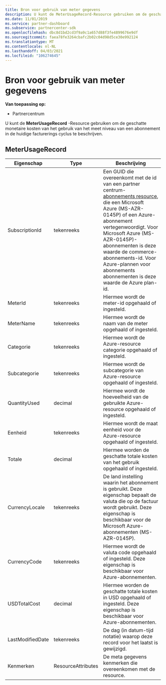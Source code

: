 ```yaml
---
title: Bron voor gebruik van meter gegevens
description: U kunt de MeterUsageRecord-Resource gebruiken om de geschatte monetaire kosten van het gebruik van het meet niveau van een abonnement in de huidige facturerings cyclus te beschrijven.
ms.date: 11/01/2019
ms.service: partner-dashboard
ms.subservice: partnercenter-sdk
ms.openlocfilehash: dbc8d1bd2cd3f9a9c1a657d88f3fe4899676e9df
ms.sourcegitcommit: faea78fe3264cbafc2b02c04d98d5ce30e992124
ms.translationtype: MT
ms.contentlocale: nl-NL
ms.lasthandoff: 04/03/2021
ms.locfileid: "106274645"
---
```

# <a name="meter-usage-record-resource"></a>Bron voor gebruik van meter gegevens

**Van toepassing op:**

- Partnercentrum

U kunt de **MeterUsageRecord** -Resource gebruiken om de geschatte monetaire kosten van het gebruik van het meet niveau van een abonnement in de huidige facturerings cyclus te beschrijven.

## <a name="meterusagerecord"></a>MeterUsageRecord

| Eigenschap         | Type               | Beschrijving                                                                                                                                                                                                                                                                                                                                                                                         |
|------------------|--------------------|-----------------------------------------------------------------------------------------------------------------------------------------------------------------------------------------------------------------------------------------------------------------------------------------------------------------------------------------------------------------------------------------------------|
| SubscriptionId   | tekenreeks             | Een GUID die overeenkomt met de id van een partner centrum- [abonnements resource](subscription-resources.md#subscription), die een Microsoft Azure (MS-AZR-0145P) of een Azure-abonnement vertegenwoordigt. Voor Microsoft Azure (MS-AZR-0145P)-abonnementen is deze waarde de commerce-abonnements-id. Voor Azure-plannen voor abonnements abonnementen is deze waarde de Azure plan-id. |
| MeterId          | tekenreeks             | Hiermee wordt de meter-id opgehaald of ingesteld.                                                                                                                                                                                                                                                                                                                                                                  |
| MeterName        | tekenreeks             | Hiermee wordt de naam van de meter opgehaald of ingesteld.                                                                                                                                                                                                                                                                                                                                                                        |
| Categorie         | tekenreeks             | Hiermee wordt de Azure-resource categorie opgehaald of ingesteld.                                                                                                                                                                                                                                                                                                                                                           |
| Subcategorie      | tekenreeks             | Hiermee wordt de subcategorie van Azure-resource opgehaald of ingesteld.                                                                                                                                                                                                                                                                                                                                                       |
| QuantityUsed     | decimal            | Hiermee wordt de hoeveelheid van de gebruikte Azure-resource opgehaald of ingesteld.                                                                                                                                                                                                                                                                                                                                               |
| Eenheid             | tekenreeks             | Hiermee wordt de maat eenheid voor de Azure-resource opgehaald of ingesteld.                                                                                                                                                                                                                                                                                                                                            |
| Totale        | decimal            | Hiermee worden de geschatte totale kosten van het gebruik opgehaald of ingesteld.                                                                                                                                                                                                                                                                                                                                                     |
| CurrencyLocale   | tekenreeks             | De land instelling waarin het abonnement is gebruikt. Deze eigenschap bepaalt de valuta die op de factuur wordt gebruikt. Deze eigenschap is beschikbaar voor de Microsoft Azure-abonnementen (MS-AZR-0145P).                                                                                                                                                                                                      |
| CurrencyCode     | tekenreeks             | Hiermee wordt de valuta code opgehaald of ingesteld. Deze eigenschap is beschikbaar voor Azure-abonnementen.                                                                                                                                                                                                                                                                                                                         |
| USDTotalCost     | decimal            | Hiermee worden de geschatte totale kosten in USD opgehaald of ingesteld. Deze eigenschap is beschikbaar voor Azure-abonnementen.                                                                                                                                                                                                                                                                                                           |
| LastModifiedDate | tekenreeks             | De dag (in datum-tijd notatie) waarop deze record voor het laatst is gewijzigd.                                                                                                                                                                                                                                                                                                                                   |
| Kenmerken       | ResourceAttributes | De meta gegevens kenmerken die overeenkomen met de resource.                                                                                                                                                                                                                                                                                                                                              |
